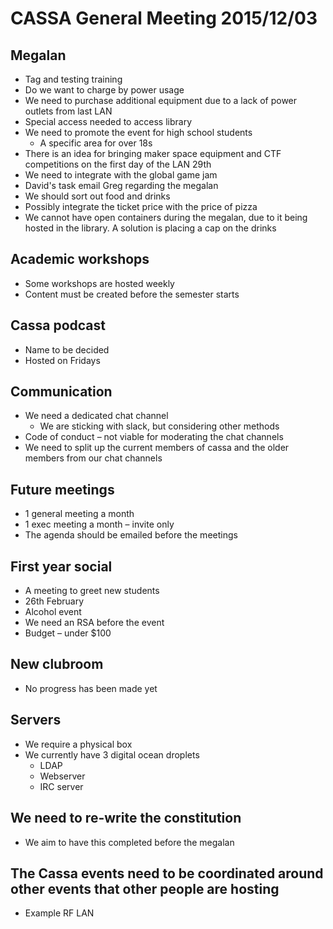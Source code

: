 CASSA General Meeting 2015/12/03
================================

Megalan
-------
* Tag and testing training 
* Do we want to charge by power usage 
* We need to purchase additional equipment due to a lack of power outlets from last LAN
* Special access needed to access library 
* We need to promote the event for high school students 
	+ A specific area for over 18s 
* There is an idea for bringing maker space equipment and CTF competitions on the first day of the LAN 29th 
* We need to integrate with the global game jam 
* David's task email Greg regarding the megalan 
* We should sort out food and drinks 
* Possibly integrate the ticket price with the price of pizza 
* We cannot have open containers during the megalan, due to it being hosted in the library. A solution is placing a cap on the drinks

Academic workshops 
------------------
* Some workshops are hosted weekly 
* Content must be created before the semester starts

Cassa podcast 
-------------
* Name to be decided 
* Hosted on Fridays 

Communication 
-------------
* We need a dedicated chat channel 
	+ We are sticking with slack, but considering other methods 
* Code of conduct – not viable for moderating the chat channels
* We need to split up the current members of cassa and the older members  from our chat channels 

Future meetings 
---------------
* 1 general meeting a month 
* 1 exec meeting a month – invite only 
* The agenda should be emailed before the meetings 

First year social 
-----------------
* A meeting to greet new students 
* 26th February 
* Alcohol event
* We need an RSA before the event
* Budget – under $100 

New clubroom 
------------
* No progress has been made yet

Servers 
-------
* We require a physical box
* We currently have 3 digital ocean droplets 
	+ LDAP
	+ Webserver 
	+ IRC server 

We need to re-write the constitution 
------------------------------------
* We aim to have this completed before the megalan

The Cassa events need to be coordinated around other events that other people are hosting 
-----------------------------------------------------------------------------------------
* Example RF LAN